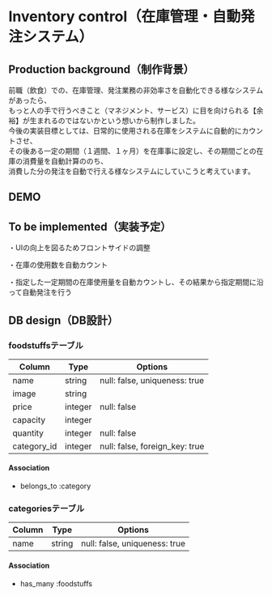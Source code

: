 # Inventory control（在庫管理・自動発注システム）
  
  
    
## Production background（制作背景）
 前職（飲食）での、在庫管理、発注業務の非効率さを自動化できる様なシステムがあったら、  
 もっと人の手で行うべきこと（マネジメント、サービス）に目を向けられる【余裕】が生まれるのではないかという想いから制作しました。  
 今後の実装目標としては、日常的に使用される在庫をシステムに自動的にカウントさせ、  
 その後ある一定の期間（１週間、１ヶ月）を在庫事に設定し、その期間ごとの在庫の消費量を自動計算ののち、  
 消費した分の発注を自動で行える様なシステムにしていこうと考えています。  


## DEMO

## To be implemented（実装予定）
 ・UIの向上を図るためフロントサイドの調整  
   
 ・在庫の使用数を自動カウント  
   
 ・指定した一定期間の在庫使用量を自動カウントし、その結果から指定期間に沿って自動発注を行う  
  
## DB design（DB設計）

### foodstuffsテーブル
|Column|Type|Options|
|------|----|-------|
| name     | string | null: false, uniqueness: true |
| image | string  | |
| price     | integer  | null: false |
| capacity    | integer  | |
| quantity     | integer  | null: false |
| category_id     | integer  | null: false, foreign_key: true |

#### Association
- belongs_to :category

### categoriesテーブル
|Column|Type|Options|
|------|----|-------|
| name     | string | null: false, uniqueness: true |

#### Association
- has_many :foodstuffs
